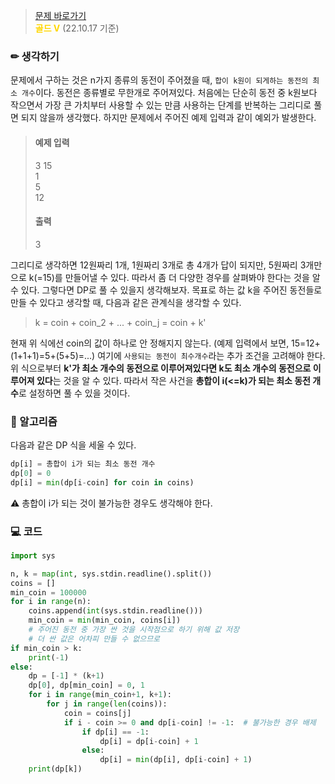 > [문제 바로가기](https://www.acmicpc.net/problem/2294)  
> <span style="color: #FFD700">**골드 V**</span> (22.10.17 기준)

### ✏ 생각하기
문제에서 구하는 것은 n가지 종류의 동전이 주어졌을 때, `합이 k원이 되게하는 동전의 최소 개수`이다. 동전은 종류별로 무한개로 주어져있다.
처음에는 단순히 동전 중 k원보다 작으면서 가장 큰 가치부터 사용할 수 있는 만큼 사용하는 단계를 반복하는 그리디로 풀면 되지 않을까 생각했다. 하지만 문제에서 주어진 예제 입력과 같이 예외가 발생한다.
> #### 예제 입력  
> 3 15  
> 1  
> 5  
> 12  
> #### 출력  
> 3  

그리디로 생각하면 12원짜리 1개, 1원짜리 3개로 총 4개가 답이 되지만, 5원짜리 3개만으로 k(=15)를 만들어낼 수 있다. 따라서 좀 더 다양한 경우를 살펴봐야 한다는 것을 알 수 있다. 그렇다면 DP로 풀 수 있을지 생각해보자.
목표로 하는 값 k을 주어진 동전들로 만들 수 있다고 생각할 때, 다음과 같은 관계식을 생각할 수 있다.
> k = coin + coin_2 + ... + coin_j = coin + k'

현재 위 식에선 coin의 값이 하나로 안 정해지지 않는다. (예제 입력에서 보면, 15=12+(1+1+1)=5+(5+5)=...) 여기에 `사용되는 동전이 최수개수`라는 추가 조건을 고려해야 한다.
위 식으로부터 **k'가 최소 개수의 동전으로 이루어져있다면 k도 최소 개수의 동전으로 이루어져 있다**는 것을 알 수 있다. 따라서 작은 사건을 **총합이 i(<=k)가 되는 최소 동전 개수**로 설정하면 풀 수 있을 것이다.



### 📒 알고리즘
다음과 같은 DP 식을 세울 수 있다.
```python
dp[i] = 총합이 i가 되는 최소 동전 개수
dp[0] = 0
dp[i] = min(dp[i-coin] for coin in coins)
```
⚠ 총합이 i가 되는 것이 불가능한 경우도 생각해야 한다.

### 💻 코드
```python
import sys

n, k = map(int, sys.stdin.readline().split())
coins = []
min_coin = 100000
for i in range(n):
    coins.append(int(sys.stdin.readline()))
    min_coin = min(min_coin, coins[i])
    # 주어진 동전 중 가장 싼 것을 시작점으로 하기 위해 값 저장
    # 더 싼 값은 어차피 만들 수 없으므로 
if min_coin > k: 
    print(-1)
else: 
    dp = [-1] * (k+1)
    dp[0], dp[min_coin] = 0, 1
    for i in range(min_coin+1, k+1): 
        for j in range(len(coins)): 
            coin = coins[j]
            if i - coin >= 0 and dp[i-coin] != -1:  # 불가능한 경우 배제
                if dp[i] == -1:
                    dp[i] = dp[i-coin] + 1
                else: 
                    dp[i] = min(dp[i], dp[i-coin] + 1)
    print(dp[k])
```
